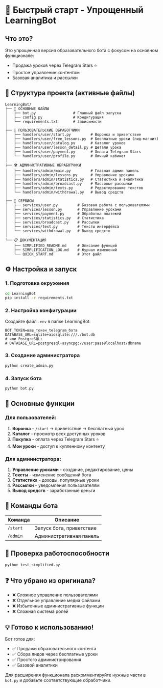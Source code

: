 # 🚀 Быстрый старт - Упрощенный LearningBot

## Что это?
Это упрощенная версия образовательного бота с фокусом на основном функционале:
- Продажа уроков через Telegram Stars ⭐
- Простое управление контентом
- Базовая аналитика и рассылки

## 📁 Структура проекта (активные файлы)

```
LearningBot/
├── 🎯 ОСНОВНЫЕ ФАЙЛЫ
│   ├── bot.py                 # Главный файл запуска
│   ├── config.py              # Конфигурация
│   └── requirements.txt       # Зависимости
│
├── 👤 ПОЛЬЗОВАТЕЛЬСКИЕ ОБРАБОТЧИКИ
│   ├── handlers/user/start.py         # Воронка и приветствие
│   ├── handlers/user/free_lessons.py  # Бесплатные уроки (лид-магнит)
│   ├── handlers/user/catalog.py       # Каталог уроков
│   ├── handlers/user/lesson_detail.py # Детали урока
│   ├── handlers/user/payment.py       # Оплата Telegram Stars
│   └── handlers/user/profile.py       # Личный кабинет
│
├── 🛠️ АДМИНИСТРАТИВНЫЕ ОБРАБОТЧИКИ
│   ├── handlers/admin/main.py         # Главная админ панель
│   ├── handlers/admin/lessons.py      # Управление уроками
│   ├── handlers/admin/statistics.py   # Статистика и аналитика
│   ├── handlers/admin/broadcast.py    # Массовые рассылки
│   ├── handlers/admin/texts.py        # Редактирование текстов
│   └── handlers/admin/withdrawal.py   # Вывод средств
│
├── 🔧 СЕРВИСЫ
│   ├── services/user.py         # Базовая работа с пользователями
│   ├── services/lesson.py       # Управление уроками
│   ├── services/payment.py      # Обработка платежей
│   ├── services/statistics.py   # Статистика
│   ├── services/broadcast.py    # Рассылки
│   ├── services/text.py         # Тексты интерфейса
│   └── services/withdrawal.py   # Вывод средств
│
└── 📋 ДОКУМЕНТАЦИЯ
    ├── SIMPLIFIED_README.md     # Описание функций
    ├── SIMPLIFICATION_LOG.md    # Журнал изменений
    └── QUICK_START.md           # Этот файл
```

## ⚙️ Настройка и запуск

### 1. Подготовка окружения
```bash
cd LearningBot
pip install -r requirements.txt
```

### 2. Настройка конфигурации
Создайте файл `.env` в папке LearningBot:
```env
BOT_TOKEN=ваш_токен_telegram_бота
DATABASE_URL=sqlite+aiosqlite:///./bot.db
# или PostgreSQL:
# DATABASE_URL=postgresql+asyncpg://user:pass@localhost/dbname
```

### 3. Создание администратора
```bash
python create_admin.py
```

### 4. Запуск бота
```bash
python bot.py
```

## 🎯 Основные функции

### Для пользователей:
1. **Воронка** - `/start` → приветствие → бесплатный урок
2. **Каталог** - просмотр всех доступных уроков
3. **Покупка** - оплата через Telegram Stars ⭐
4. **Мои уроки** - доступ к купленному контенту

### Для администратора:
1. **Управление уроками** - создание, редактирование, цены
2. **Тексты** - изменение сообщений бота
3. **Статистика** - доходы, популярные уроки
4. **Рассылки** - уведомления пользователям
5. **Вывод средств** - заработанные деньги

## 📱 Команды бота

| Команда | Описание |
|---------|----------|
| `/start` | Запуск бота, приветствие |
| `/admin` | Административная панель |

## 🔧 Проверка работоспособности
```bash
python test_simplified.py
```

## ❓ Что убрано из оригинала?
- ❌ Сложное управление пользователями
- ❌ Отдельное управление медиа файлами
- ❌ Избыточные административные функции
- ❌ Сложная система ролей

## 💡 Готово к использованию!
Бот готов для:
- ✅ Продажи образовательного контента
- ✅ Сбора лидов через бесплатные уроки
- ✅ Простого администрирования
- ✅ Базовой аналитики

Для расширения функционала раскомментируйте нужные части в `bot.py` и добавьте соответствующие обработчики.